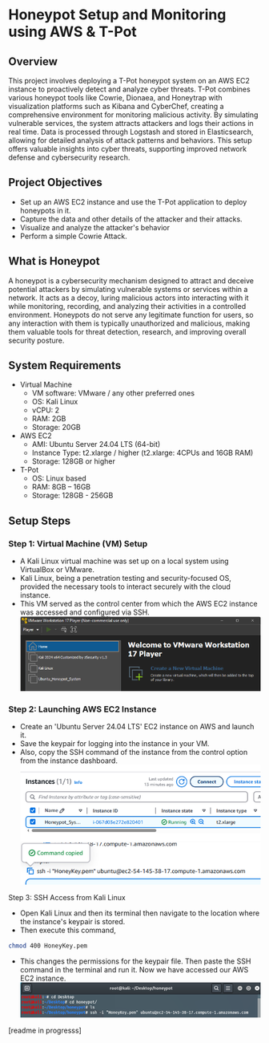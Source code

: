 # Honeypot Setup and Monitoring using AWS & T-Pot
## Overview
This project involves deploying a T-Pot honeypot system on an AWS EC2 instance to proactively detect and analyze cyber threats. T-Pot combines various honeypot tools like Cowrie, Dionaea, and Honeytrap with visualization platforms such as Kibana and CyberChef, creating a comprehensive environment for monitoring malicious activity. By simulating vulnerable services, the system attracts attackers and logs their actions in real time. Data is processed through Logstash and stored in Elasticsearch, allowing for detailed analysis of attack patterns and behaviors. This setup offers valuable insights into cyber threats, supporting improved network defense and cybersecurity research.

## Project Objectives
- Set up an AWS EC2 instance and use the T-Pot application to deploy honeypots in it.
- Capture the data and other details of the attacker and their attacks.
- Visualize and analyze the attacker's behavior
- Perform a simple Cowrie Attack.

## What is Honeypot
A honeypot is a cybersecurity mechanism designed to attract and deceive potential attackers by simulating vulnerable systems or services within a network. It acts as a decoy, luring malicious actors into interacting with it while monitoring, recording, and analyzing their activities in a controlled environment. Honeypots do not serve any legitimate function for users, so any interaction with them is typically unauthorized and malicious, making them valuable tools for threat detection, research, and improving overall security posture.

## System Requirements
- Virtual Machine
  - VM software: VMware / any other preferred ones
  - OS: Kali Linux
  - vCPU: 2
  - RAM: 2GB
  - Storage: 20GB
- AWS EC2
  - AMI: Ubuntu Server 24.04 LTS (64-bit)
  - Instance Type: t2.xlarge / higher  (t2.xlarge: 4CPUs and 16GB RAM)
  - Storage: 128GB or higher
- T-Pot 
  - OS: Linux based
  - RAM: 8GB – 16GB
  - Storage: 128GB - 256GB

## Setup Steps
### Step 1: Virtual Machine (VM) Setup
- A Kali Linux virtual machine was set up on a local system using VirtualBox or VMware.
- Kali Linux, being a penetration testing and security-focused OS, provided the necessary tools to interact securely with the cloud instance.
- This VM served as the control center from which the AWS EC2 instance was accessed and configured via SSH.
![image_1](images/1.png)

### Step 2: Launching AWS EC2 Instance 
- Create an 'Ubuntu Server 24.04 LTS' EC2  instance on AWS and launch it.
- Save the keypair for logging into the instance in your VM.
- Also, copy the SSH command of the instance from the control option from the instance dashboard.
![image_2](images/2.png)
![image_3](images/3.png)

Step 3: SSH Access from Kali Linux 
- Open Kali Linux and then its terminal then navigate to the location where the instance's keypair is stored.
- Then execute this command, 
```bash
chmod 400 HoneyKey.pem
```
- This changes the permissions for the keypair file.
Then paste the SSH command in the terminal and run it. Now we have accessed our AWS EC2 instance.
![image_4](images/4.png)


[readme in progresss]
